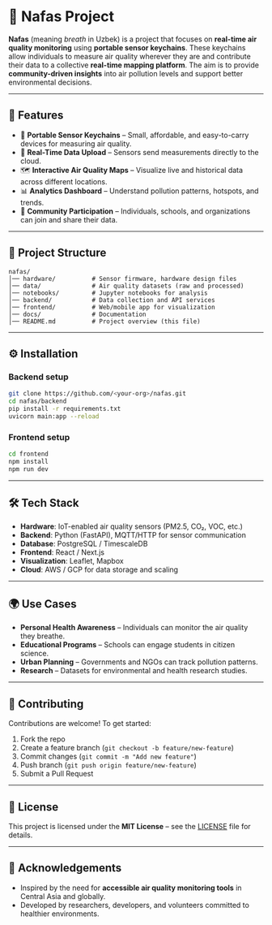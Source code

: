 # 🌱 Nafas Project

**Nafas** (meaning *breath* in Uzbek) is a project that focuses on **real-time air quality monitoring** using **portable sensor keychains**. These keychains allow individuals to measure air quality wherever they are and contribute their data to a collective **real-time mapping platform**. The aim is to provide **community-driven insights** into air pollution levels and support better environmental decisions.

---

## 🚀 Features
- 🔑 **Portable Sensor Keychains** – Small, affordable, and easy-to-carry devices for measuring air quality.  
- 📡 **Real-Time Data Upload** – Sensors send measurements directly to the cloud.  
- 🗺️ **Interactive Air Quality Maps** – Visualize live and historical data across different locations.  
- 📊 **Analytics Dashboard** – Understand pollution patterns, hotspots, and trends.  
- 👥 **Community Participation** – Individuals, schools, and organizations can join and share their data.  

---

## 📂 Project Structure
```
nafas/
│── hardware/          # Sensor firmware, hardware design files
│── data/              # Air quality datasets (raw and processed)
│── notebooks/         # Jupyter notebooks for analysis
│── backend/           # Data collection and API services
│── frontend/          # Web/mobile app for visualization
│── docs/              # Documentation
│── README.md          # Project overview (this file)
```

---

## ⚙️ Installation

### Backend setup
```bash
git clone https://github.com/<your-org>/nafas.git
cd nafas/backend
pip install -r requirements.txt
uvicorn main:app --reload
```

### Frontend setup
```bash
cd frontend
npm install
npm run dev
```

---

## 🛠️ Tech Stack
- **Hardware**: IoT-enabled air quality sensors (PM2.5, CO₂, VOC, etc.)  
- **Backend**: Python (FastAPI), MQTT/HTTP for sensor communication  
- **Database**: PostgreSQL / TimescaleDB  
- **Frontend**: React / Next.js  
- **Visualization**: Leaflet, Mapbox  
- **Cloud**: AWS / GCP for data storage and scaling  

---

## 🌍 Use Cases
- **Personal Health Awareness** – Individuals can monitor the air quality they breathe.  
- **Educational Programs** – Schools can engage students in citizen science.  
- **Urban Planning** – Governments and NGOs can track pollution patterns.  
- **Research** – Datasets for environmental and health research studies.  

---

## 🤝 Contributing
Contributions are welcome! To get started:
1. Fork the repo  
2. Create a feature branch (`git checkout -b feature/new-feature`)  
3. Commit changes (`git commit -m "Add new feature"`)  
4. Push branch (`git push origin feature/new-feature`)  
5. Submit a Pull Request  

---

## 📜 License
This project is licensed under the **MIT License** – see the [LICENSE](LICENSE) file for details.

---

## 🙌 Acknowledgements
- Inspired by the need for **accessible air quality monitoring tools** in Central Asia and globally.  
- Developed by researchers, developers, and volunteers committed to healthier environments.  
